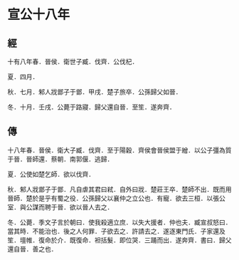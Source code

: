 # 宣公十八年
## 經

十有八年春．晉侯．衛世子臧．伐齊．公伐杞．

夏．四月．

秋．七月．邾人戕鄫子于鄫．甲戌．楚子旅卒．公孫歸父如晉．

冬．十月．壬戌．公薨于路寢．歸父還自晉．至笙．遂奔齊．

## 傳

十八年春．晉侯．衛大子臧．伐齊．至于陽穀．齊侯會晉侯盟于繒．以公子彊為質于晉．晉師還．蔡朝．南郭偃．逃歸．

夏．公使如楚乞師．欲以伐齊．

秋．邾人戕鄫子于鄫．凡自虐其君曰弒．自外曰戕．楚莊王卒．楚師不出．既而用晉師．楚於是乎有蜀之役．公孫歸父以襄仲之立公也．有寵．欲去三桓．以張公室．與公謀而聘于晉．欲以晉人去之．

冬．公薨．季文子言於朝曰．使我殺適立庶．以失大援者．仲也夫．臧宣叔怒曰．當其時．不能治也．後之人何罪．子欲去之．許請去之．遂逐東門氏．子家還及笙．壇帷．復命於介．既復命．袒括髮．即位哭．三踊而出．遂奔齊．書曰．歸父還自晉．善之也．

